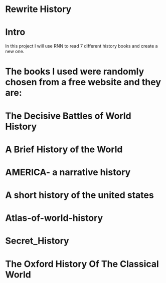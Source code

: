 # Rewrite History


# Intro
In this project I will use RNN to read 7 different history books and create a new one.

# The books I used were randomly chosen from a free website and they are:

# The Decisive Battles of World History
# A Brief History of the World
# AMERICA- a narrative history
# A short history of the united states
# Atlas-of-world-history
# Secret_History
# The Oxford History Of The Classical World
